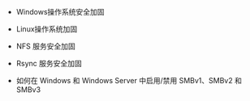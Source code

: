 - Windows操作系统安全加固

- Linux操作系统加固

- NFS 服务安全加固

- Rsync 服务安全加固

- 如何在 Windows 和 Windows Server 中启用/禁用 SMBv1、SMBv2 和 SMBv3
